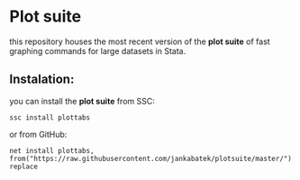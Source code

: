 # Plot suite

this repository houses the most recent version of the **plot suite** of fast graphing commands for large datasets in Stata.  

## Instalation:

you can install the **plot suite** from SSC:

    ssc install plottabs

or from GitHub:

    net install plottabs, from("https://raw.githubusercontent.com/jankabatek/plotsuite/master/") replace
